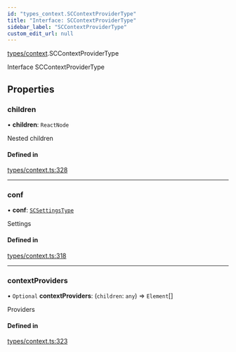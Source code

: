 ```yaml
---
id: "types_context.SCContextProviderType"
title: "Interface: SCContextProviderType"
sidebar_label: "SCContextProviderType"
custom_edit_url: null
---
```


[types/context](../modules/types_context).SCContextProviderType

Interface SCContextProviderType

## Properties

### children

• **children**: `ReactNode`

Nested children

#### Defined in

[types/context.ts:328](https://github.com/selfcommunity/community-ui/blob/7f26f69/packages/sc-core/src/types/context.ts#L328)

___

### conf

• **conf**: [`SCSettingsType`](types_context.SCSettingsType)

Settings

#### Defined in

[types/context.ts:318](https://github.com/selfcommunity/community-ui/blob/7f26f69/packages/sc-core/src/types/context.ts#L318)

___

### contextProviders

• `Optional` **contextProviders**: (`children`: `any`) => `Element`[]

Providers

#### Defined in

[types/context.ts:323](https://github.com/selfcommunity/community-ui/blob/7f26f69/packages/sc-core/src/types/context.ts#L323)
